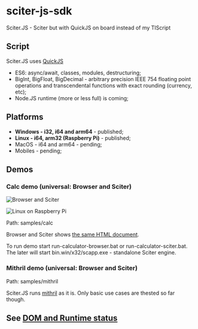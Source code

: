 # sciter-js-sdk
Sciter.JS - Sciter but with QuickJS on board instead of my TIScript

## Script

Sciter.JS uses [QuickJS](https://bellard.org/quickjs/) 

* ES6: async/await, classes, modules, destructuring;
* BigInt, BigFloat, BigDecimal - arbitrary precision IEEE 754 floating point operations and transcendental functions with exact rounding (currency, etc);
* Node.JS runtime (more or less full) is coming; 

## Platforms

* **Windows - i32, i64 and arm64** - published;
* **Linux - i64, arm32 (Raspberry Pi)** - published;
* MacOS - i64 and arm64 - pending;
* Mobiles - pending;

## Demos

### Calc demo (universal: Browser and Sciter)

![Browser and Sciter](https://sciter.com/wp-content/uploads/2020/10/Sciter.JS.Calc_-e1602390091709.png)

![Linux on Raspberry Pi](https://sciter.com/wp-content/uploads/2020/10/sjs-rpi.png)

Path: samples/calc

Browser and Sciter shows [the same HTML document](https://github.com/c-smile/sciter-js-sdk/blob/main/samples/calc/index.html).

To run demo start run-calculator-browser.bat or run-calculator-sciter.bat. The later will start bin.win/x32/scapp.exe - standalone Sciter engine.

### Mithril demo (universal: Browser and Sciter)

Path: samples/mithril

Sciter.JS runs [mithril](https://mithril.js.org) as it is. Only basic use cases are thested so far though.

## See [DOM and Runtime status](status.md)

